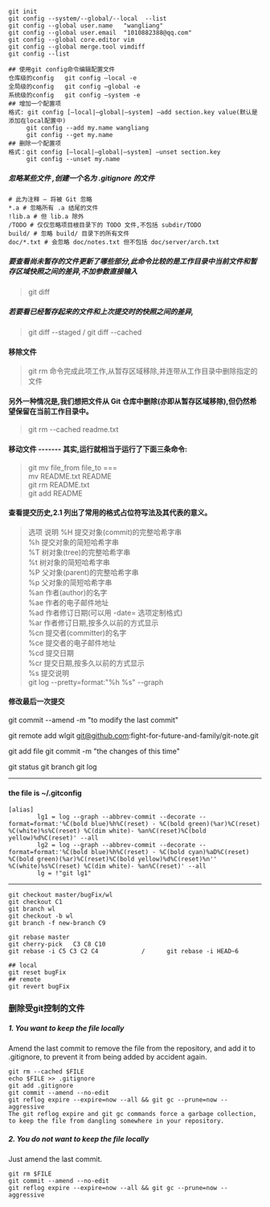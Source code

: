 ```
git init
git config --system/--global/--local  --list
git config --global user.name   "wangliang"
git config --global user.email  "1010882388@qq.com"
git config --global core.editor vim
git config --global merge.tool vimdiff
git config --list

## 使用git config命令编辑配置文件
仓库级的config   git config –local -e
全局级的config   git config –global -e
系统级的config   git config –system -e
## 增加一个配置项
格式: git config [–local|–global|–system] –add section.key value(默认是添加在local配置中)  
     git config --add my.name wangliang
     git config --get my.name
## 删除一个配置项
格式：git config [–local|–global|–system] –unset section.key
     git config --unset my.name
```
##### 忽略某些文件 ,创建一个名为 .gitignore 的文件   
```
# 此为注释 – 将被 Git 忽略
*.a # 忽略所有 .a 结尾的文件
!lib.a # 但 lib.a 除外
/TODO # 仅仅忽略项目根目录下的 TODO 文件,不包括 subdir/TODO
build/ # 忽略 build/ 目录下的所有文件
doc/*.txt # 会忽略 doc/notes.txt 但不包括 doc/server/arch.txt
```
##### 要查看尚未暂存的文件更新了哪些部分,此命令比较的是工作目录中当前文件和暂存区域快照之间的差异,不加参数直接输入
> git diff
##### 若要看已经暂存起来的文件和上次提交时的快照之间的差异,
> git diff --staged  /   git diff --cached

#### 移除文件
> git rm 命令完成此项工作,从暂存区域移除,并连带从工作目录中删除指定的文件

#### 另外一种情况是,我们想把文件从 Git 仓库中删除(亦即从暂存区域移除),但仍然希望保留在当前工作目录中。
>git rm --cached readme.txt
#### 移动文件 -------  其实,运行就相当于运行了下面三条命令:
>git mv file_from file_to 
===  
mv README.txt README  
git rm README.txt  
git add README  

#### 查看提交历史,2.1 列出了常用的格式占位符写法及其代表的意义。
>选项 说明 
%H 提交对象(commit)的完整哈希字串  
%h 提交对象的简短哈希字串  
%T 树对象(tree)的完整哈希字串  
%t 树对象的简短哈希字串  
%P 父对象(parent)的完整哈希字串  
%p 父对象的简短哈希字串  
%an 作者(author)的名字  
%ae 作者的电子邮件地址  
%ad 作者修订日期(可以用 -date= 选项定制格式)  
%ar 作者修订日期,按多久以前的方式显示  
%cn 提交者(committer)的名字  
%ce 提交者的电子邮件地址  
%cd 提交日期  
%cr 提交日期,按多久以前的方式显示  
%s 提交说明  
git log --pretty=format:"%h %s" --graph

#### 修改最后一次提交
git commit --amend -m "to modify the last commit"

git remote add wlgit git@github.com:fight-for-future-and-family/git-note.git

git add file
git commit -m "the changes of this time"

git status
git branch
git log

---
#### the file is ~/.gitconfig
```
[alias]
        lg1 = log --graph --abbrev-commit --decorate --format=format:'%C(bold blue)%h%C(reset) - %C(bold green)(%ar)%C(reset) %C(white)%s%C(reset) %C(dim white)- %an%C(reset)%C(bold yellow)%d%C(reset)' --all
        lg2 = log --graph --abbrev-commit --decorate --format=format:'%C(bold blue)%h%C(reset) - %C(bold cyan)%aD%C(reset) %C(bold green)(%ar)%C(reset)%C(bold yellow)%d%C(reset)%n''          %C(white)%s%C(reset) %C(dim white)- %an%C(reset)' --all
        lg = !"git lg1"
```
---
```
git checkout master/bugFix/wl
git checkout C1
git branch wl
git checkout -b wl
git branch -f new-branch C9

git rebase master
git cherry-pick   C3 C8 C10
git rebase -i C5 C3 C2 C4            /      git rebase -i HEAD~6

## local
git reset bugFix          
## remote
git revert bugFix
```

### 删除受git控制的文件
##### 1. You want to keep the file locally
Amend the last commit to remove the file from the repository, and add it to .gitignore, to prevent it from being added by accident again.
```
git rm --cached $FILE
echo $FILE >> .gitignore
git add .gitignore
git commit --amend --no-edit
git reflog expire --expire=now --all && git gc --prune=now --aggressive
The git reflog expire and git gc commands force a garbage collection, to keep the file from dangling somewhere in your repository.
```
##### 2. You do not want to keep the file locally
Just amend the last commit.
```
git rm $FILE
git commit --amend --no-edit
git reflog expire --expire=now --all && git gc --prune=now --aggressive
```
